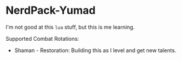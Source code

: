 # NerdPack-Yumad

I'm not good at this ```lua``` stuff, but this is me learning.

Supported Combat Rotations:

 * Shaman - Restoration: Building this as I level and get new talents.